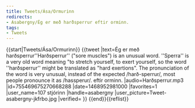 ```yaml
---
title: Tweets/Ása/Ormurinn
redirects:
- Asabergny/Ég er með harðsperrur eftir orminn.
tags:
- Tweets
---
```


{{start|Tweets/Ása/Ormurinn}}
{{tweet
|text=Ég er með harðsperrur<ref>''Harðsperrur'' ("sore muscles") is an unusual word. ''Sperra'' is a very old word meaning "to stretch yourself, to exert yourself, so the word ''harðsperrur'' might be translated as "hard exertions". The pronunciation of the word is very unusual, instead of the expected <!--{{pron|harðspɛrʏr}}-->/harð-sperrur/, most people pronounce it as /hassperur/.</ref> eftir orminn.
|audio=Harðsperrur.mp3
|id=755469675270668288
|date=1468952981000
|favorites=1
|user_name=107 stjórinn
|handle=asabergny
|user_picture=Tweet-asabergny-jkfrbo.jpg
|verified=
}}
{{end}}{{reflist}} 

